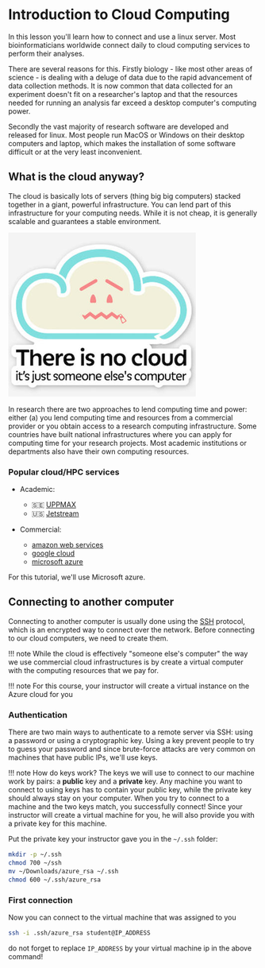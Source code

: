 # Introduction to Cloud Computing

In this lesson you'll learn how to connect and use a linux server.
Most bioinformaticians worldwide connect daily to cloud computing services to perform their analyses.

There are several reasons for this.
Firstly biology - like most other areas of science - is dealing with a deluge of data due to the rapid advancement of data collection methods.
It is now common that data collected for an experiment doesn't fit on a researcher's laptop and that the resources needed for running an analysis far exceed a desktop computer's computing power.

Secondly the vast majority of research software are developed and released for linux. Most people run MacOS or Windows on their desktop computers and laptop, which makes the installation of some software difficult or at the very least inconvenient.

## What is the cloud anyway?

The cloud is basically lots of servers (thing big big computers) stacked together in a giant, powerful infrastructure. You can lend part of this infrastructure for your computing needs. While it is not cheap, it is generally scalable and guarantees a stable environment.

![There is no cloud](img/nocloud.jpg)

In research there are two approaches to lend computing time and power: either (a) you lend computing time and resources from a commercial provider or you obtain access to a research computing infrastructure. Some countries have built national infrastructures where you can apply for computing time for your research projects.
Most academic institutions or departments also have their own computing resources.

### Popular cloud/HPC services

* Academic:
    * 🇸🇪 [UPPMAX](http://uppmax.uu.se)
    * 🇺🇸 [Jetstream](https://www.jetstream-cloud.org)

* Commercial:
    * [amazon web services](https://aws.amazon.com)
    * [google cloud](https://cloud.google.com)
    * [microsoft azure](https://azure.microsoft.com)

For this tutorial, we'll use Microsoft azure.

## Connecting to another computer

Connecting to another computer is usually done using the [SSH](https://en.wikipedia.org/wiki/Secure_Shell) protocol, which is an encrypted way to connect over the network.
Before connecting to our cloud computers, we need to create them.

!!! note
    While the cloud is effectively "someone else's computer" the way we use commercial cloud infrastructures is by create a virtual computer with the computing resources that we pay for.

!!! note
    For this course, your instructor will create a virtual instance on the Azure cloud for you

### Authentication

There are two main ways to authenticate to a remote server via SSH: using a password or using a cryptographic key.
Using a key prevent people to try to guess your password and since brute-force attacks are very common on machines that have public IPs, we'll use keys.

!!! note
    How do keys work?
    The keys we will use to connect to our machine work by pairs: a **public** key and a **private** key.
    Any machine you want to connect to using keys has to contain your public key, while the private key should always stay on your computer.
    When you try to connect to a machine and the two keys match, you successfully connect!
    Since your instructor will create a virtual machine for you, he will also provide you with a private key for this machine.

Put the private key your instructor gave you in the `~/.ssh` folder:

```bash
mkdir -p ~/.ssh
chmod 700 ~/ssh
mv ~/Downloads/azure_rsa ~/.ssh
chmod 600 ~/.ssh/azure_rsa
```

### First connection

Now you can connect to the virtual machine that was assigned to you

```bash
ssh -i .ssh/azure_rsa student@IP_ADDRESS
```

do not forget to replace `IP_ADDRESS` by your virtual machine ip in the above command!
